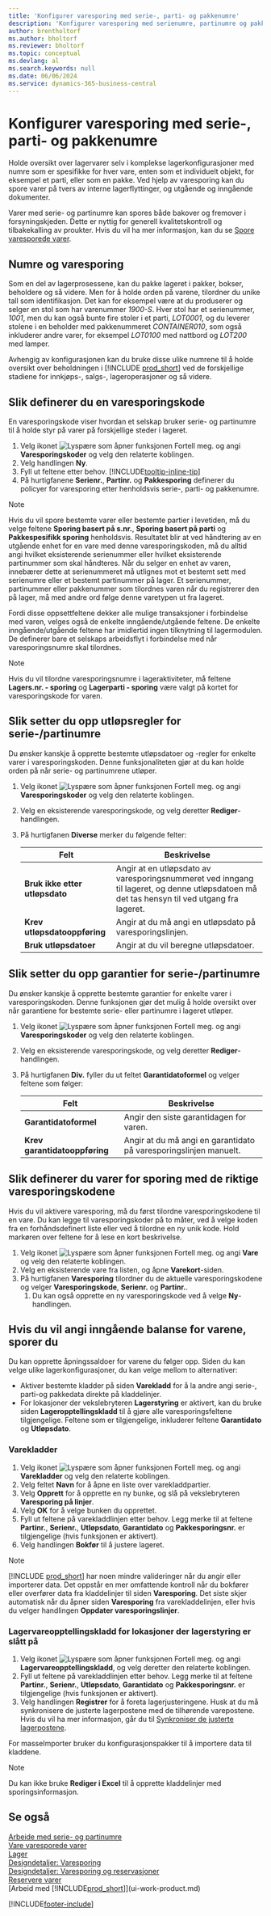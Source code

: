 ```yaml
---
title: 'Konfigurer varesporing med serie-, parti- og pakkenumre'
description: 'Konfigurer varesporing med serienumre, partinumre og pakkenumre'
author: brentholtorf
ms.author: bholtorf
ms.reviewer: bholtorf
ms.topic: conceptual
ms.devlang: al
ms.search.keywords: null
ms.date: 06/06/2024
ms.service: dynamics-365-business-central
---
```

# Konfigurer varesporing med serie-, parti- og pakkenumre

Holde oversikt over lagervarer selv i komplekse lagerkonfigurasjoner med numre som er spesifikke for hver vare, enten som et individuelt objekt, for eksempel et parti, eller som en pakke. Ved hjelp av varesporing kan du spore varer på tvers av interne lagerflyttinger, og utgående og inngående dokumenter.

Varer med serie- og partinumre kan spores både bakover og fremover i forsyningskjeden. Dette er nyttig for generell kvalitetskontroll og tilbakekalling av proukter. Hvis du vil ha mer informasjon, kan du se [Spore varesporede varer](inventory-how-to-trace-item-tracked-items.md).  

## Numre og varesporing

Som en del av lagerprosessene, kan du pakke lageret i pakker, bokser, beholdere og så videre. Men for å holde orden på varene, tilordner du unike tall som identifikasjon. Det kan for eksempel være at du produserer og selger en stol som har varenummer *1900-S*. Hver stol har et serienummer, *1001*, men du kan også bunte fire stoler i et parti, *LOT0001*, og du leverer stolene i en beholder med pakkenummeret *CONTAINER010*, som også inkluderer andre varer, for eksempel *LOT0100* med nattbord og *LOT200* med lamper.  

Avhengig av konfigurasjonen kan du bruke disse ulike numrene til å holde oversikt over beholdningen i [!INCLUDE [prod_short](includes/prod_short.md)] ved de forskjellige stadiene for innkjøps-, salgs-, lageroperasjoner og så videre.

## Slik definerer du en varesporingskode

En varesporingskode viser hvordan et selskap bruker serie- og partinumre til å holde styr på varer på forskjellige steder i lageret.  

1. Velg ikonet ![Lyspære som åpner funksjonen Fortell meg.](media/ui-search/search_small.png "Fortell hva du vil gjøre") og angi **Varesporingskoder** og velg den relaterte koblingen.  
2. Velg handlingen **Ny**.
3. Fyll ut feltene etter behov. [!INCLUDE[tooltip-inline-tip](includes/tooltip-inline-tip_md.md)]  
4. På hurtigfanene **Serienr.**, **Partinr.** og **Pakkesporing** definerer du policyer for varesporing etter henholdsvis serie-, parti- og pakkenumre.  

> [!NOTE]  
> Hvis du vil spore bestemte varer eller bestemte partier i levetiden, må du velge feltene **Sporing basert på s.nr.**, **Sporing basert på parti** og **Pakkespesifikk sporing** henholdsvis. Resultatet blir at ved håndtering av en utgående enhet for en vare med denne varesporingskoden, må du alltid angi hvilket eksisterende serienummer eller hvilket eksisterende partinummer som skal håndteres. Når du selger en enhet av varen, innebærer dette at serienummeret må utlignes mot et bestemt sett med serienumre eller et bestemt partinummer på lager. Et serienummer, partinummer eller pakkenummer som tilordnes varen når du registrerer den på lager, må med andre ord følge denne varetypen ut fra lageret.

Fordi disse oppsettfeltene dekker alle mulige transaksjoner i forbindelse med varen, velges også de enkelte inngående/utgående feltene. De enkelte inngående/utgående feltene har imidlertid ingen tilknytning til lagermodulen. De definerer bare et selskaps arbeidsflyt i forbindelse med når varesporingsnumre skal tilordnes.  

> [!NOTE]  
> Hvis du vil tilordne varesporingsnumre i lageraktiviteter, må feltene **Lagers.nr. - sporing** og **Lagerparti - sporing** være valgt på kortet for varesporingskode for varen.  

## Slik setter du opp utløpsregler for serie-/partinumre

Du ønsker kanskje å opprette bestemte utløpsdatoer og -regler for enkelte varer i varesporingskoden. Denne funksjonaliteten gjør at du kan holde orden på når serie- og partinumrene utløper.

1. Velg ikonet ![Lyspære som åpner funksjonen Fortell meg.](media/ui-search/search_small.png "Fortell hva du vil gjøre") og angi **Varesporingskoder** og velg den relaterte koblingen.
2. Velg en eksisterende varesporingskode, og velg deretter **Rediger**-handlingen.  
3. På hurtigfanen **Diverse** merker du følgende felter:  

    |Felt|Beskrivelse|  
    |---------------------------------|---------------------------------------|  
    |**Bruk ikke etter utløpsdato**|Angir at en utløpsdato av varesporingsnummeret ved inngang til lageret, og denne utløpsdatoen må det tas hensyn til ved utgang fra lageret.|  
    |**Krev utløpsdatooppføring**|Angir at du må angi en utløpsdato på varesporingslinjen.|  
    |**Bruk utløpsdatoer**|Angir at du vil beregne utløpsdatoer. |  

## Slik setter du opp garantier for serie-/partinumre

Du ønsker kanskje å opprette bestemte garantier for enkelte varer i varesporingskoden. Denne funksjonen gjør det mulig å holde oversikt over når garantiene for bestemte serie- eller partinumre i lageret utløper.  

1. Velg ikonet ![Lyspære som åpner funksjonen Fortell meg.](media/ui-search/search_small.png "Fortell hva du vil gjøre") og angi **Varesporingskoder** og velg den relaterte koblingen.  
2. Velg en eksisterende varesporingskode, og velg deretter **Rediger**-handlingen.  
3. På hurtigfanen **Div.** fyller du ut feltet **Garantidatoformel** og velger feltene som følger:  

    |Felt|Beskrivelse|  
    |---------------------------------|---------------------------------------|  
    |**Garantidatoformel**|Angir den siste garantidagen for varen.|  
    |**Krev garantidatooppføring**|Angir at du må angi en garantidato på varesporingslinjen manuelt.|  

## Slik definerer du varer for sporing med de riktige varesporingskodene

Hvis du vil aktivere varesporing, må du først tilordne varesporingskodene til en vare. Du kan legge til varesporingskoder på to måter, ved å velge koden fra en forhåndsdefinert liste eller ved å tilordne en ny unik kode. Hold markøren over feltene for å lese en kort beskrivelse.

1. Velg ikonet ![Lyspære som åpner funksjonen Fortell meg.](media/ui-search/search_small.png "Fortell hva du vil gjøre") og angi **Vare** og velg den relaterte koblingen.
2. Velg en eksisterende vare fra listen, og åpne **Varekort**-siden.  
3. På hurtigfanen **Varesporing** tilordner du de aktuelle varesporingskodene og velger **Varesporingskode**, **Serienr.** og **Partinr.**.
    1. Du kan også opprette en ny varesporingskode ved å velge **Ny**-handlingen.

## Hvis du vil angi inngående balanse for varene, sporer du

Du kan opprette åpningssaldoer for varene du følger opp. Siden du kan velge ulike lagerkonfigurasjoner, du kan velge mellom to alternativer:

* Aktiver bestemte kladder på siden **Varekladd** for å la andre angi serie-, parti-og pakkedata direkte på kladdelinjer.
* For lokasjoner der vekslebryteren **Lagerstyring** er aktivert, kan du bruke siden **Lageropptellingskladd** til å gjøre alle varesporingsfeltene tilgjengelige. Feltene som er tilgjengelige, inkluderer feltene **Garantidato** og **Utløpsdato**.

### Varekladder

1. Velg ikonet ![Lyspære som åpner funksjonen Fortell meg.](media/ui-search/search_small.png "Fortell hva du vil gjøre") og angi **Varekladder** og velg den relaterte koblingen.
2. Velg feltet **Navn** for å åpne en liste over varekladdpartier.
3. Velg **Opprett** for å opprette en ny bunke, og slå på vekslebryteren **Varesporing på linjer**.
4. Velg **OK** for å velge bunken du opprettet.
5. Fyll ut feltene på varekladdlinjen etter behov. Legg merke til at feltene **Partinr.**, **Serienr.**, **Utløpsdato**, **Garantidato** og **Pakkesporingsnr.** er tilgjengelige (hvis funksjonen er aktivert).
6. Velg handlingen **Bokfør** til å justere lageret.

> [!NOTE] 
> [!INCLUDE [prod_short](includes/prod_short.md)] har noen mindre valideringer når du angir eller importerer data. Det oppstår en mer omfattende kontroll når du bokfører eller overfører data fra kladdelinjer til siden **Varesporing**. Det siste skjer automatisk når du åpner siden **Varesporing** fra varekladdelinjen, eller hvis du velger handlingen **Oppdater varesporingslinjer**.

### Lagervareopptellingskladd for lokasjoner der lagerstyring er slått på  

1. Velg ikonet ![Lyspære som åpner funksjonen Fortell meg.](media/ui-search/search_small.png "Fortell hva du vil gjøre") og angi **Lagervareopptellingskladd**, og velg deretter den relaterte koblingen.
2. Fyll ut feltene på varekladdlinjen etter behov. Legg merke til at feltene **Partinr.**, **Serienr.**, **Utløpsdato**, **Garantidato** og **Pakkesporingsnr.** er tilgjengelige (hvis funksjonen er aktivert).
3. Velg handlingen **Registrer** for å foreta lagerjusteringene. Husk at du må synkronisere de justerte lagerpostene med de tilhørende varepostene. Hvis du vil ha mer informasjon, går du til [Synkroniser de justerte lagerpostene](/dynamics365/business-central/inventory-how-count-adjust-reclassify#to-synchronize-the-adjusted-warehouse-entries-with-the-related-item-ledger-entries).

For masseImporter bruker du konfigurasjonspakker til å importere data til kladdene.

> [!NOTE]
> Du kan ikke bruke **Rediger i Excel** til å opprette kladdelinjer med sporingsinformasjon.

## Se også

[Arbeide med serie- og partinumre](inventory-how-work-item-tracking.md)  
[Vare varesporede varer](inventory-how-to-trace-item-tracked-items.md)  
[Lager](inventory-manage-inventory.md)  
[Designdetaljer: Varesporing](design-details-item-tracking.md)  
[Designdetaljer: Varesporing og reservasjoner](design-details-item-tracking-and-reservations.md)  
[Reservere varer](inventory-how-to-reserve-items.md)  
[Arbeid med [!INCLUDE[prod_short](includes/prod_short.md)]](ui-work-product.md)  

[!INCLUDE[footer-include](includes/footer-banner.md)]
